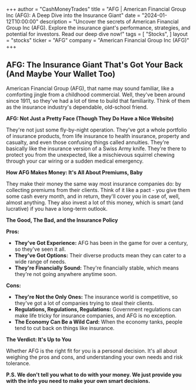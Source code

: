 +++
author = "CashMoneyTrades"
title = "AFG |  American Financial Group Inc (AFG): A Deep Dive into the Insurance Giant"
date = "2024-01-12T10:00:00"
description = "Uncover the secrets of American Financial Group Inc (AFG). Explore the insurance giant's performance, strategies, and potential for investors. Read our deep dive now!"
tags = [
"Stocks",
]
layout = "stocks"
ticker = "AFG"
company = "American Financial Group Inc (AFG)"
+++
        


##  AFG:  The Insurance Giant That's Got Your Back (And Maybe Your Wallet Too)

American Financial Group (AFG), that name may sound familiar, like a comforting jingle from a childhood commercial. Well, they've been around since 1911, so they've had a lot of time to build that familiarity. Think of them as the insurance industry's dependable, old-school friend. 

**AFG:  Not Just a Pretty Face (Though They Do Have a Nice Website)**

They're not just some fly-by-night operation. They've got a whole portfolio of insurance products, from life insurance to health insurance, property and casualty, and even those confusing things called annuities.  They're basically like the insurance version of a Swiss Army knife.  They're there to protect you from the unexpected, like a mischievous squirrel chewing through your car wiring or a sudden medical emergency.  

**How AFG Makes Money:  It's All About Premiums, Baby**

They make their money the same way most insurance companies do: by collecting premiums from their clients.  Think of it like a pact - you give them some cash every month, and in return, they'll cover you in case of, well, almost anything. They also invest a lot of this money, which is smart (and lucrative) if you have a long-term outlook. 

**The Good, The Bad, and the Insurance Policy**

**Pros:**

* **They've Got Experience:**  AFG has been in the game for over a century, so they've seen it all.  
* **They've Got Options:**  Their diverse products mean they can cater to a wide range of needs. 
* **They're Financially Sound:**  They're financially stable, which means they're not going anywhere anytime soon. 

**Cons:**

* **They're Not the Only Ones:**  The insurance world is competitive, so they've got a lot of companies trying to steal their clients. 
* **Regulations, Regulations, Regulations:**  Government regulations can make life tricky for insurance companies, and AFG is no exception. 
* **The Economy Can Be a Wild Card:**  When the economy tanks, people tend to cut back on things like insurance. 

**The Verdict:  It's Up to You**

Whether AFG is the right fit for you is a personal decision.  It's all about weighing the pros and cons, and understanding your own needs and risk tolerance.  

**P.S.  We don't tell you what to do with your money.  We just provide you with the info you need to make your own smart decisions.** 

        